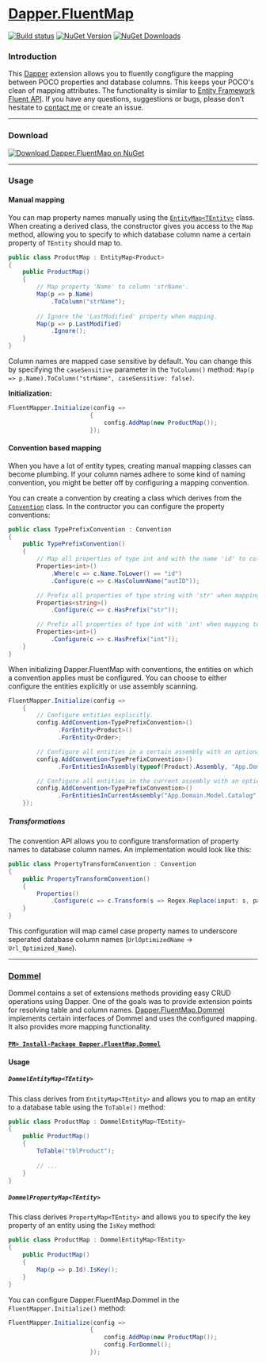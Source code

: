 [Dapper.FluentMap](http://henkmollema.github.io/Dapper-FluentMap)
================

[![Build status](https://ci.appveyor.com/api/projects/status/x6grw3cjuyud9c76/branch/master?svg=true)](https://ci.appveyor.com/project/henkmollema/dapper-fluentmap/branch/master)
[![NuGet Version](http://img.shields.io/nuget/v/Dapper.FluentMap.svg?style=flat)](https://www.nuget.org/packages/Dapper.FluentMap/ "NuGet version")
[![NuGet Downloads](http://img.shields.io/nuget/dt/Dapper.FluentMap.svg?style=flat)](https://www.nuget.org/packages/Dapper.FluentMap/)

### Introduction

This [Dapper](https://github.com/StackExchange/dapper-dot-net) extension allows you to fluently congfigure the mapping between POCO properties and database columns. This keeps your POCO's clean of mapping attributes. The functionality is similar to [Entity Framework Fluent API](http://msdn.microsoft.com/nl-nl/data/jj591617.aspx). If you have any questions, suggestions or bugs, please don't hesitate to [contact me](mailto:henkmollema@gmail.com) or create an issue.

<hr>

### Download
[![Download Dapper.FluentMap on NuGet](http://i.imgur.com/Rs483do.png "Download Dapper.FluentMap on NuGet")](https://www.nuget.org/packages/Dapper.FluentMap)

<hr>

### Usage
#### Manual mapping
You can map property names manually using the [`EntityMap<TEntity>`](https://github.com/henkmollema/Dapper-FluentMap/blob/master/src/Dapper.FluentMap/Mapping/EntityMap.cs) class. When creating a derived class, the constructor gives you access to the `Map` method, allowing you to specify to which database column name a certain property of `TEntity` should map to.
```csharp
public class ProductMap : EntityMap<Product>
{
	public ProductMap()
	{
		// Map property 'Name' to column 'strName'.
		Map(p => p.Name)
			.ToColumn("strName");
			
		// Ignore the 'LastModified' property when mapping.
		Map(p => p.LastModified)
			.Ignore();
	}
}
```

Column names are mapped case sensitive by default. You can change this by specifying the `caseSensitive` parameter in the `ToColumn()` method: `Map(p => p.Name).ToColumn("strName", caseSensitive: false)`.

**Initialization:**
```csharp
FluentMapper.Initialize(config =>
					   {
						   config.AddMap(new ProductMap());
					   });
```

#### Convention based mapping
When you have a lot of entity types, creating manual mapping classes can become plumbing. If your column names adhere to some kind of naming convention, you might be better off by configuring a mapping convention.

You can create a convention by creating a class which derives from the [`Convention`](https://github.com/henkmollema/Dapper-FluentMap/blob/master/src/Dapper.FluentMap/Conventions/Convention.cs) class. In the contructor you can configure the property conventions:
```csharp
public class TypePrefixConvention : Convention
{
    public TypePrefixConvention()
    {
        // Map all properties of type int and with the name 'id' to column 'autID'.
        Properties<int>()
            .Where(c => c.Name.ToLower() == "id")
            .Configure(c => c.HasColumnName("autID"));

        // Prefix all properties of type string with 'str' when mapping to column names.
        Properties<string>()
            .Configure(c => c.HasPrefix("str"));

        // Prefix all properties of type int with 'int' when mapping to column names.
        Properties<int>()
            .Configure(c => c.HasPrefix("int"));
    }
}
```

When initializing Dapper.FluentMap with conventions, the entities on which a convention applies must be configured. You can choose to either configure the entities explicitly or use assembly scanning.

```csharp
FluentMapper.Initialize(config =>
    {
        // Configure entities explicitly.
        config.AddConvention<TypePrefixConvention>()
              .ForEntity<Product>()
              .ForEntity<Order>;

        // Configure all entities in a certain assembly with an optional namespaces filter.
        config.AddConvention<TypePrefixConvention>()
              .ForEntitiesInAssembly(typeof(Product).Assembly, "App.Domain.Model");

        // Configure all entities in the current assembly with an optional namespaces filter.
        config.AddConvention<TypePrefixConvention>()
              .ForEntitiesInCurrentAssembly("App.Domain.Model.Catalog", "App.Domain.Model.Order");
    });
```

##### Transformations
The convention API allows you to configure transformation of property names to database column names. An implementation would look like this:
```csharp
public class PropertyTransformConvention : Convention
{
    public PropertyTransformConvention()
    {
        Properties()
            .Configure(c => c.Transform(s => Regex.Replace(input: s, pattern: "([A-Z])([A-Z][a-z])|([a-z0-9])([A-Z])", replacement: "$1$3_$2$4")));
    }
}
```

This configuration will map camel case property names to underscore seperated database column names (`UrlOptimizedName` -> `Url_Optimized_Name`).

<hr>

### [Dommel](https://github.com/henkmollema/Dommel)
Dommel contains a set of extensions methods providing easy CRUD operations using Dapper. One of the goals was to provide extension points for resolving table and column names. [Dapper.FluentMap.Dommel](https://github.com/henkmollema/Dapper-FluentMap/tree/master/src/Dapper.FluentMap.Dommel) implements certain interfaces of Dommel and uses the configured mapping. It also provides more mapping functionality.

#### [`PM> Install-Package Dapper.FluentMap.Dommel`](https://www.nuget.org/packages/Dapper.FluentMap.Dommel)

#### Usage
##### `DommelEntityMap<TEntity>`
This class derives from `EntityMap<TEntity>` and allows you to map an entity to a database table using the `ToTable()` method:

```csharp
public class ProductMap : DommelEntityMap<TEntity>
{
	public ProductMap()
	{
		ToTable("tblProduct");		
		
		// ...
	}
}
```

##### `DommelPropertyMap<TEntity>`
This class derives `PropertyMap<TEntity>` and allows you to specify the key property of an entity using the `IsKey` method:

```csharp
public class ProductMap : DommelEntityMap<TEntity>
{
	public ProductMap()
	{
		Map(p => p.Id).IsKey();
	}
}
```

You can configure Dapper.FluentMap.Dommel in the `FluentMapper.Initialize()` method:

```csharp
FluentMapper.Initialize(config =>
					   {
						   config.AddMap(new ProductMap());
						   config.ForDommel();
					   });
```

